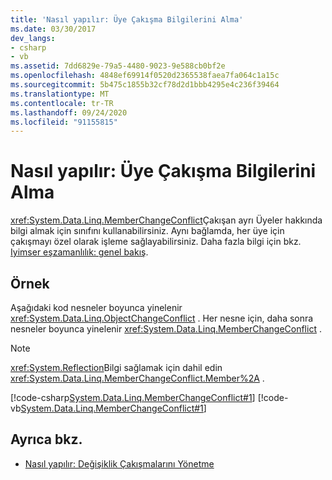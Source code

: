 ```yaml
---
title: 'Nasıl yapılır: Üye Çakışma Bilgilerini Alma'
ms.date: 03/30/2017
dev_langs:
- csharp
- vb
ms.assetid: 7dd6829e-79a5-4480-9023-9e588cb0bf2e
ms.openlocfilehash: 4848ef69914f0520d2365538faea7fa064c1a15c
ms.sourcegitcommit: 5b475c1855b32cf78d2d1bbb4295e4c236f39464
ms.translationtype: MT
ms.contentlocale: tr-TR
ms.lasthandoff: 09/24/2020
ms.locfileid: "91155815"
---
```

# <a name="how-to-retrieve-member-conflict-information"></a>Nasıl yapılır: Üye Çakışma Bilgilerini Alma

<xref:System.Data.Linq.MemberChangeConflict>Çakışan ayrı Üyeler hakkında bilgi almak için sınıfını kullanabilirsiniz. Aynı bağlamda, her üye için çakışmayı özel olarak işleme sağlayabilirsiniz. Daha fazla bilgi için bkz. [Iyimser eşzamanlılık: genel bakış](optimistic-concurrency-overview.md).  
  
## <a name="example"></a>Örnek  

 Aşağıdaki kod nesneler boyunca yinelenir <xref:System.Data.Linq.ObjectChangeConflict> . Her nesne için, daha sonra nesneler boyunca yinelenir <xref:System.Data.Linq.MemberChangeConflict> .  
  
> [!NOTE]
> <xref:System.Reflection>Bilgi sağlamak için dahil edin <xref:System.Data.Linq.MemberChangeConflict.Member%2A> .  
  
 [!code-csharp[System.Data.Linq.MemberChangeConflict#1](../../../../../../samples/snippets/csharp/VS_Snippets_Data/system.data.linq.memberchangeconflict/cs/program.cs#1)]
 [!code-vb[System.Data.Linq.MemberChangeConflict#1](../../../../../../samples/snippets/visualbasic/VS_Snippets_Data/system.data.linq.memberchangeconflict/vb/module1.vb#1)]  
  
## <a name="see-also"></a>Ayrıca bkz.

- [Nasıl yapılır: Değişiklik Çakışmalarını Yönetme](how-to-manage-change-conflicts.md)
